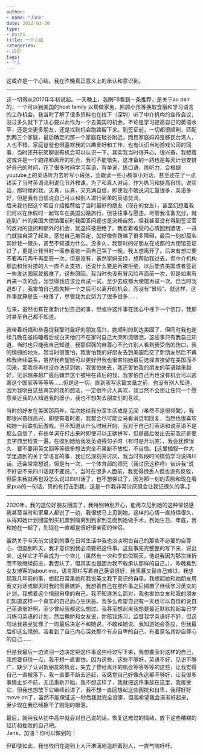 ```yaml
---
author:
- name: "Jane"
date: 2022-03-30
type:
- posts
title: 一个心结
categories:
- 日记
tags:
- 个人 
--- 
```

这或许是一个心结。我在昨晚真正意义上的承认和意识到。  
***
这一切得从2017年年初说起。一天晚上，我刷FB看到一条推荐，是关于au pair的，一个可以到美国的host family 以帮做家务，照顾小孩等换取食宿和学习语言的工作机会。我当时了解了很多资料也在线下（深圳）听了中介机构的宣传会议，没过多久就下了决心要以此作为一个去美国的机会，不论是学习提高自己的英语水平，还是交更多朋友，还是找到机会跑路留下来。到签证前，一切都很顺利，匹配到两三个家庭，最后确定的那一个家庭在硅谷附近，而且家庭妈妈是移民台湾人，人也不错，家庭爸爸也很喜欢我的兴趣爱好和工作，也有认识当地游戏公司的同事，当时还开玩笑聊说有机会可以认识一下。其实我当时很开心，很兴奋，我想着这或许是一个跑路和离开的机会，我可不能错失，这准备的一路也是每天计划安排好自己的时间，花了很多时间学习英语，背单词，练口语，练听力，会根据youtube上的英语听力去听写小段落，会跟读一些小故事小对话，甚至还花了一点钱买了当时英语流利说几节外教课，为了和真人对话，作为练习和提高自信。说实话，那时候的我，天真，认真，又充满自信，即使我不敢说词汇量很多，英语多好，但是我有自信说自己可以和别人进行简单的英语交流。  
后来我也把这个项目介绍推荐给了当时最好的朋友（现在的女友），甚至幻想着我们可以在休假时一起驾车在美国公路旅行。但往往事与愿违，尽管我准备充分，就连到广州的美国大使馆面前时我回答问题也是流畅自然，但我甚至没有得到签证官的反对的提问和额外的机会，就这样被拒绝了。我忍着难受的心情回到酒店，一进门就独自哭了起来，感觉自己被否定，就好像你跨越了很多障碍，最后一刻却莫名其妙栽一跟头，甚至不知道为什么。没多久，我那时的好朋友在成都的大使馆签证过了，更是让我当时一面恭喜她一面自己哭了一晚，我太想离开了。后来有想过要不要再花两千再面签一次，但是没有，虽然家妈支持，想帮助我过去，但中介机构那边和我对接的人一直不太支持，还说什么要是再被拒绝，以后能去美国或者签证一些发达国家就很难了。这些原因，我当时也没有冒风险再面前一次，但是如果有再来一次的会，我觉得我应该会再试一试，至少去成都大使馆再试一次。但当时我退却了，我害怕自己损失掉一个之后可以离开的机会，而没有“冒险”。就这样，这件事就算是告一段落了，尽管我为此努力了很多很多……  

后来，虽然也有在重新计划自己的事，但或许这件事在我心中埋下一个伤口，我那时甚至自己都不知道。   

我带着祝福和恭喜提我那时最好的朋友高兴，她顺利的到达美国了，但同时我也连续几晚在爸妈睡着后或白天他们不在家时自己大哭和流眼泪，这些事只有我自己知道，当时也只能我自己知道，我那倔强的自尊心不允许别人看到我受伤的伤口，我的懦弱的地方。我当时很害怕，我害怕我的好朋友去到美国后交了新朋友然后不再和我继续联系，虽然我希望她可以更好但我也很害怕她最后选择直接留在美国而不回来，那我将再也没办法见到她，我害怕失去，我还害怕我的朋友的英语越来越好，见识越来越广最后嫌弃这个被甩在背后的我，我害怕自己再也没有机会可以逃离这个国家等等等等……但是这一切，直到我写这篇文章之前，也没有别人知道，因为我明白这些真实的我的想法，一定很不讨人喜欢，我当然不会想让任何一个愿意亲近我的人知道我的弱小，我也不想失去朋友们的喜欢。  

当时的好友在美国那两年，每次她给我分享生活或是见闻（虽然不是很频繁），我都很兴奋很高兴，即使有着时差，我都会尽可能立马看消息和回复，当然也很喜欢和她一起联机玩游戏。但不知道从什么时候开始，我对于自己打英语和说英语不是那么自信了，有些单词在打出来时即使可以正确拼写，但是最后发出去前我还是要去字典里检查一遍。在收到她给我发英语得句子时（有时是开玩笑），我会犹豫很久，要不要用英文回等等很多想法完全不果断不放松，不自信。【这里插叙一件大学里遇到的关于学语言的事，我记忆深刻并讨厌。我当时有段时间模仿学习说四川话，还会常常想说，但是有一次，一个体育部的师兄（我讨厌这称呼）告诉我“说不好说不来四川话就不要说。”，当时在很多人面前，我觉得很丢人但也没有反驳，但后来我就再也没怎么说过四川话了，也不想尝试了，因为那一刻的丢脸和现在看来pua的一句话，真的有打击到我。这是一件我非常讨厌但会让我记很久的事。】  
***
2020年，我的这位好朋友回国了，我特别特别开心，能再次见到她的这种愉悦感我甚至当时和家里人都说了一边，我很想马上见到她。这样的心情一直持续很久，从得知她计划回国到买机票到隔离到到家到见面到她做手术，到她生日。年底，我和她在一起了，到现在一直都是很好很亲密的伴侣。  

虽然关于今天前文提到的事在日常生活中我也淡淡明白自己的那些不必要的自尊心，但直到昨天，我才意识到我必须要把这件事，这些事完完整整的写下来，说出来，这样它才不会成为一个坎儿（虽然有一次和季伯伯聊天，他说我因为那次挫折而不敢继续前进，我否认了，但其实也是因为我不敢承认那样的自己。）。昨晚看到女友博客的about me，语言那栏写着自己英语很好，我羡慕又替自己难过，我想起我几年前的事，想起日常里她和我说英文我下意识的自卑，我想起她和她朋友用英文对话或聊天时我的羡慕嫉妒，我想着自己在那件事之后搁置了继续学习英文的计划，我想着这个懦弱自卑的自己，我不知道怎么面对，我也害怕女友和我的朋友们知道这样一个真实的自己而心生厌恶。我多么希望自己有一天也可以自信的说自己英语很好啊，至少曾经我都这么想过。我甚至想起来我想要最近默默捡起每日学习练习英语的计划，然后撒娇和女友说，你陪我练习，监督我学英语好不好，但这句话我甚至犹豫了一周最后决定不和她说，不敢和她说。我知道她会答应，但我最后却这么懦弱。我看到了自己内心深处那个有点自卑的自己，有着莫名其妙自尊心的自己……  

但是我最后一边流泪一边决定把这件事这些经过写下来，我想要面对这样的自己，我想要自信一点，我不想一直害怕，因为这些，这些不够好，英语不好，见识不够广，缺少了认识新朋友的机会，失去了曾经离开的机会等等等等的这些，让我觉得自己一直被落下，我一直要不断去追赶，我感觉自己好像永远都不够好，让我很多事情止步不前，无法重新开始。我不想这样了，我就把这件事放在这里，我接受它，但我也想放下它继续前进了，我不想一直回想起这些困扰和自卑，我得好好move on了，虽然不能保证这一秒后我就完全没事，但我希望我会渐渐好起来，至少现在我已经擦干了刚刚的眼泪。  

最后，就用我从初中高中就会对自己说的话，恢复这难过的情绪，放下这些糟糕的经历和挫败的自己吧。  
Jane，加油！你可以做到的！

但即使如此，我也依旧在跑到上大汗淋漓地追赶着别人，一直气喘吁吁。